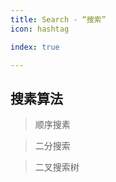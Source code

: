 ```yaml
---
title: Search - “搜索”
icon: hashtag

index: true

---
```


<!-- more -->

## 搜素算法

> 顺序搜素

> 二分搜索

> 二叉搜索树